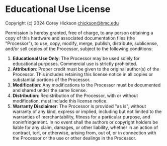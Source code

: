 # Educational Use License

Copyright (c) 2024 Corey Hickson chickson@hmc.edu

Permission is hereby granted, free of charge, to any person obtaining a copy of this hardware and associated documentation files (the "Processor"), to use, copy, modify, merge, publish, distribute, sublicense, and/or sell copies of the Processor, subject to the following conditions:

1. **Educational Use Only**: The Processor may be used solely for educational purposes. Commercial use is strictly prohibited.
2. **Attribution**: Proper credit must be given to the original author(s) of the Processor. This includes retaining this license notice in all copies or substantial portions of the Processor.
3. **Modification**: Any modifications to the Processor must be documented and shared under the same license.
4. **Distribution**: Redistribution of the Processor, with or without modification, must include this license notice.
5. **Warranty Disclaimer**: The Processor is provided "as is", without warranty of any kind, express or implied, including but not limited to the warranties of merchantability, fitness for a particular purpose, and noninfringement. In no event shall the authors or copyright holders be liable for any claim, damages, or other liability, whether in an action of contract, tort, or otherwise, arising from, out of, or in connection with the Processor or the use or other dealings in the Processor.
